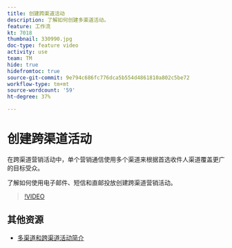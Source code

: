 ```yaml
---
title: 创建跨渠道活动
description: 了解如何创建多渠道活动。
feature: 工作流
kt: 7018
thumbnail: 330990.jpg
doc-type: feature video
activity: use
team: TM
hide: true
hidefromtoc: true
source-git-commit: 9e794c686fc776dca5b554d4861810a802c5be72
workflow-type: tm+mt
source-wordcount: '59'
ht-degree: 37%

---
```


# 创建跨渠道活动

在跨渠道营销活动中，单个营销通信使用多个渠道来根据首选收件人渠道覆盖更广的目标受众。

了解如何使用电子邮件、短信和直邮投放创建跨渠道营销活动。

>[!VIDEO](https://video.tv.adobe.com/v/330990?quality=12)

## 其他资源

* [多渠道和跨渠道活动简介](/help/orchestrate-campaigns/introduction-to-cross-and-multi-channel-campaigns.md)

